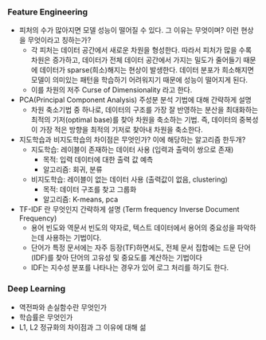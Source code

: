 
### Feature Engineering

- 피처의 수가 많아지면 모델 성능이 떨어질 수 있다. 그 이유는 무엇이며? 이런 현상을 무엇이라고 칭하는가? 
	- 각 피처는 데이터 공간에서 새로운 차원을 형성한다. 따라서 피처가 많을 수록 차원은 증가하고, 데이터가 전체 데이터 공간에서 가지는 밀도가 줄어들기 때문에 데이터가 sparse(희소)해지는 현상이 발생한다. 데이터 분포가 희소해지면 모델이 의미있는 패턴을 학습하기 어려워지기 때문에 성능이 떨어지게 된다.
	- 이를 차원의 저주 Curse of Dimensionality 라고 한다.
- PCA(Principal Component Analysis) 주성분 분석 기법에 대해 간략하게 설명
	- 차원 축소기법 중 하나로, 데이터의 구조를 가장 잘 반영하는 분산을 최대화하는 최적의 기저(optimal base)를 찾아 차원을 축소하는 기법. 즉, 데이터의 중복성이 가장 적은 방향을 최적의 기저로 찾아내 차원을 축소한다.
- 지도학습과 비지도학습의 차이점은 무엇인가? 이에 해당하는 알고리즘 한두개?
	- 지도학습: 레이블이 존재하는 데이터 사용 (입력과 출력이 쌍으로 존재)
		- 목적: 입력 데이터에 대한 출력 값 예측
		- 알고리즘: 회귀, 분류
	- 비지도학습: 레이블이 없는 데이터 사용 (출력값이 없음, clustering)
		- 목적: 데이터 구조를 찾고 그룹화
		- 알고리즘: K-means, pca
- TF-IDF 란 무엇인지 간략하게 설명 (Term frequency Inverse Document Frequency)
	- 용어 빈도와 역문서 빈도의 약자로, 텍스트 데이터에서 용어의 중요성을 파악하는데 사용하는 기법이다.
	- 단어가 특정 문서에는 자주 등장(TF)하면서도, 전체 문서 집합에는 드문 단어(IDF)를 찾아 단어의 고유성 및 중요도를 계산하는 기법이다
	- IDF는 지수성 분포를 나타나는 경우가 있어 로그 처리를 하기도 한다.

### Deep Learning

- 역전파와 손실함수란 무엇인가
- 학습률은 무엇인가
- L1, L2 정규화의 차이점과 그 이유에 대해 섦